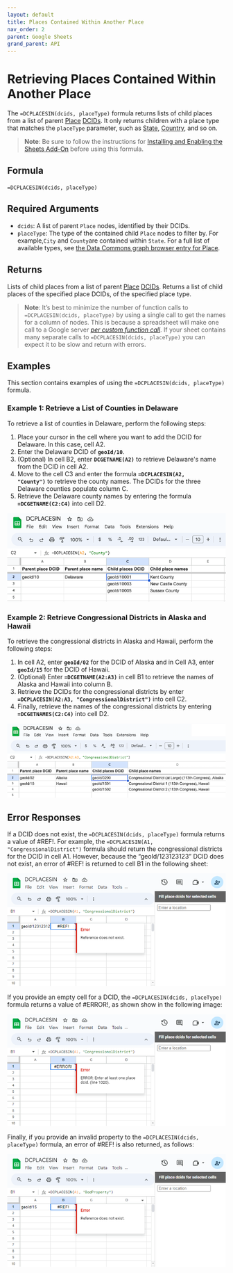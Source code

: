 ```yaml
---
layout: default
title: Places Contained Within Another Place
nav_order: 2
parent: Google Sheets
grand_parent: API
---
```


# Retrieving Places Contained Within Another Place

The `=DCPLACESIN(dcids, placeType)` formula returns lists of child places from a list of parent [Place](https://datacommons.org/browser/Place) [DCIDs](https://docs.datacommons.org/glossary.html#dcid). It only returns children with a place type that matches the `placeType` parameter, such as [State](https://datacommons.org/browser/State), [Country](https://datacommons.org/browser/Country), and so on.

> **Note**: Be sure to follow the instructions for [Installing and Enabling the Sheets Add-On](/api/sheets/) before using this formula.

## Formula

```
=DCPLACESIN(dcids, placeType)
```

## Required Arguments

* `dcids`: A list of parent `Place` nodes, identified by their DCIDs.
* `placeType`: The type of the contained child `Place` nodes to filter by. For example,`City` and `County`are contained within `State`. For a full list of available types, see [the Data Commons graph browser entry for Place](https://datacommons.org/browser/Place).

## Returns

Lists of child places from a list of parent [Place](https://datacommons.org/browser/Place) [DCIDs](https://docs.datacommons.org/glossary.html#dcid). Returns a list of child places of the specified place DCIDs, of the specified place type.

> **Note**:
> It’s best to minimize the number of function calls to `=DCPLACESIN(dcids, placeType)` by using a single call to get the names for a column of nodes. This is because a spreadsheet will make one call to a Google server [*per custom function call*](https://developers.google.com/apps-script/guides/sheets/functions#optimization). If your sheet contains many separate calls to `=DCPLACESIN(dcids, placeType)` you can expect it to be slow and return with errors.

## Examples

This section contains examples of using the `=DCPLACESIN(dcids, placeType)` formula.

### Example 1: Retrieve a List of Counties in Delaware

To retrieve a list of counties in Delaware, perform the following steps:

1. Place your cursor in the cell where you want to add the DCID for Delaware. In this case, cell A2.
2. Enter the Delaware DCID of <code><b>geoId/10</b></code>.
3. (Optional) In cell B2, enter <code><b>DCGETNAME(A2)</b></code> to retrieve Delaware's name from the DCID in cell A2.
4. Move to the cell C3 and enter the formula <code><b>=DCPLACESIN(A2, "County")</b></code> to retrieve the county names. The DCIDs for the three Delaware counties populate column C.
5. Retrieve the Delaware county names by entering the formula <code><b>=DCGETNAME(C2:C4)</b></code> into cell D2.

![Retrieving a List of Counties in Delaware](/assets/images/sheets/sheets_places_in_counties_in_delaware.png)

### Example 2: Retrieve Congressional Districts in Alaska and Hawaii

To retrieve the congressional districts in Alaska and Hawaii, perform the following steps:

1. In cell A2, enter <code><b>geoId/02</b></code> for the DCID of Alaska and in Cell A3, enter <code><b>geoId/15</b></code> for the DCID of Hawaii.
2. (Optional) Enter <code><b>=DCGETNAME(A2:A3)</b></code> in cell B1 to retrieve the names of Alaska and Hawaii into column B.
3. Retrieve the DCIDs for the congressional districts by enter <code><b>=DCPLACESIN(A2:A3, "CongressionalDistrict")</b></code> into cell C2.
4. Finally, retrieve the names of the congressional districts by entering <code><b>=DCGETNAMES(C2:C4)</b></code> into cell D2.

![Retrieving Congressional Districts in Alaska and Hawaii](/assets/images/sheets/sheets_places_in_congressional_districts_ak_hi.png)

## Error Responses

If a DCID does not exist, the `=DCPLACESIN(dcids, placeType)` formula returns a value of #REF!. For example, the `=DCPLACESIN(A1, "CongressionalDistrict")` formula should return the congressional districts for the DCID in cell A1. However, because the “geoId/123123123” DCID does not exist, an error of #REF! is returned to cell B1 in the following sheet:

![alt_text](/assets/images/sheets/sheets_places_in_wrong_dcid.png)

If you provide an empty cell for a DCID, the `=DCPLACESIN(dcids, placeType)` formula returns a value of #ERROR!, as shown show in the following image:

![alt_text](/assets/images/sheets/sheets_places_in_no_input.png)

Finally, if you provide an invalid property to the `=DCPLACESIN(dcids, placeType)` formula, an error of #REF! is also returned, as follows:

![alt_text](/assets/images/sheets/sheets_places_in_bad_property.png)

